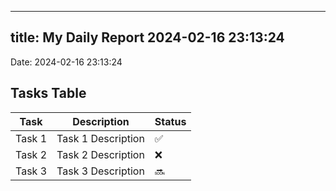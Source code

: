 
---
title: My Daily Report 2024-02-16 23:13:24
---

Date: 2024-02-16 23:13:24

## Tasks Table

| Task | Description | Status |
|------|-------------|--------|
| Task 1 | Task 1 Description | ✅ |
| Task 2 | Task 2 Description | ❌ |
| Task 3 | Task 3 Description | 🔜 |
